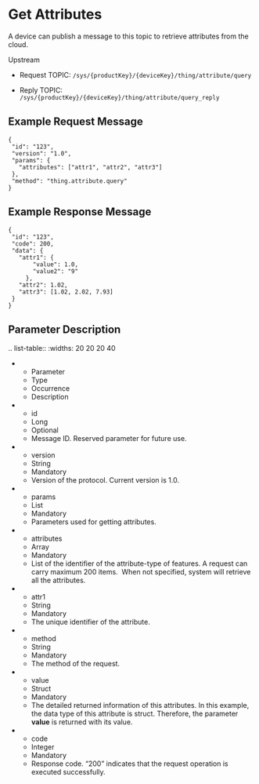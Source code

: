 # Get Attributes

A device can publish a message to this topic to retrieve attributes from the cloud.

Upstream

- Request TOPIC: `/sys/{productKey}/{deviceKey}/thing/attribute/query`

- Reply TOPIC: `/sys/{productKey}/{deviceKey}/thing/attribute/query_reply`

## Example Request Message

```
{
 "id": "123",
 "version": "1.0",
 "params": {
   "attributes": ["attr1", "attr2", "attr3"]
 },
 "method": "thing.attribute.query"
}

```

## Example Response Message

```
{
 "id": "123",
 "code": 200,
 "data": {
   "attr1": {
       "value": 1.0,
       "value2": "9"
     },
   "attr2": 1.02,
   "attr3": [1.02, 2.02, 7.93]
 }
}

```

## Parameter Description

.. list-table::
   :widths: 20 20 20 40

   * - Parameter
     - Type
     - Occurrence
     - Description
   * - id
     - Long
     - Optional
     - Message ID. Reserved parameter for future use.
   * - version
     - String
     - Mandatory
     - Version of the protocol. Current version is 1.0.
   * - params
     - List
     - Mandatory
     - Parameters used for getting attributes.
   * - attributes
     - Array
     - Mandatory
     - List of the identifier of the attribute-type of features. A request can carry maximum 200 items.
       When not specified, system will retrieve all the attributes. 
   * - attr1
     - String
     - Mandatory
     - The unique identifier of the attribute.
   * - method
     - String
     - Mandatory
     - The method of the request.
   * - value
     - Struct
     - Mandatory
     - The detailed returned information of this attributes. In this example, the data type of this attribute is struct. Therefore, the parameter **value** is returned with its value.
   * - code
     - Integer
     - Mandatory
     - Response code. &ldquo;200&rdquo; indicates that the request operation is executed successfully.

<!--end-->
